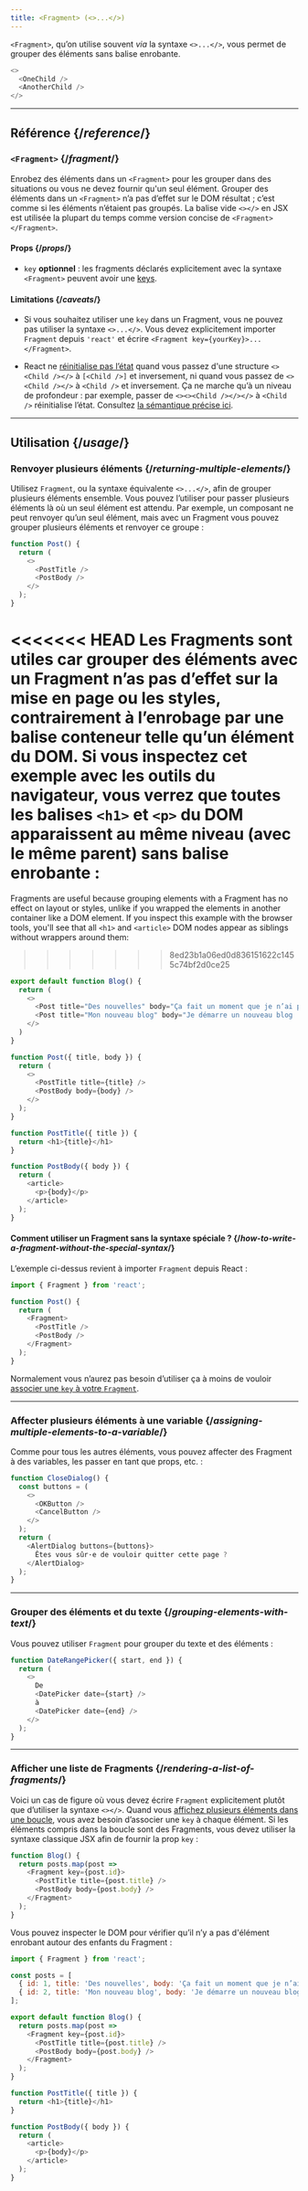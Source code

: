 ```yaml
---
title: <Fragment> (<>...</>)
---
```


<Intro>

`<Fragment>`, qu’on utilise souvent *via* la syntaxe `<>...</>`, vous permet de grouper des éléments sans balise enrobante.

```js
<>
  <OneChild />
  <AnotherChild />
</>
```

</Intro>

<InlineToc />

---

## Référence {/*reference*/}

### `<Fragment>` {/*fragment*/}

Enrobez des éléments dans un `<Fragment>` pour les grouper dans des situations ou vous ne devez fournir qu'un seul élément. Grouper des éléments dans un `<Fragment>` n’a pas d’effet sur le DOM résultat ; c’est comme si les éléments n’étaient pas groupés. La balise vide `<></>` en JSX est utilisée la plupart du temps comme version concise de `<Fragment></Fragment>`.

#### Props {/*props*/}

- `key` **optionnel** : les fragments déclarés explicitement avec la syntaxe `<Fragment>` peuvent avoir une [keys](/learn/rendering-lists#keeping-list-items-in-order-with-key).

#### Limitations {/*caveats*/}

- Si vous souhaitez utiliser une `key` dans un Fragment, vous ne pouvez pas utiliser la syntaxe `<>...</>`. Vous devez explicitement importer `Fragment` depuis `'react'` et écrire `<Fragment key={yourKey}>...</Fragment>`.

- React ne [réinitialise pas l’état](/learn/preserving-and-resetting-state) quand vous passez d'une structure `<><Child /></>` à `[<Child />]` et inversement, ni quand vous passez de `<><Child /></>` à `<Child />` et inversement. Ça ne marche qu’à un niveau de profondeur : par exemple, passer de `<><><Child /></></>` à `<Child />` réinitialise l’état. Consultez [la sémantique précise ici](https://gist.github.com/clemmy/b3ef00f9507909429d8aa0d3ee4f986b).

---

## Utilisation {/*usage*/}

### Renvoyer plusieurs éléments {/*returning-multiple-elements*/}

Utilisez `Fragment`, ou la syntaxe équivalente `<>...</>`, afin de grouper plusieurs éléments ensemble. Vous pouvez l’utiliser pour passer plusieurs éléments là où un seul élément est attendu. Par exemple, un composant ne peut renvoyer qu’un seul élément, mais avec un Fragment vous pouvez grouper plusieurs éléments et renvoyer ce groupe :

```js {3,6}
function Post() {
  return (
    <>
      <PostTitle />
      <PostBody />
    </>
  );
}
```

<<<<<<< HEAD
Les Fragments sont utiles car grouper des éléments avec un Fragment n’as pas d’effet sur la mise en page ou les styles, contrairement à l’enrobage par une balise conteneur telle qu’un élément du DOM. Si vous inspectez cet exemple avec les outils du navigateur, vous verrez que toutes les balises `<h1>` et `<p>` du DOM apparaissent au même niveau (avec le même parent) sans balise enrobante :
=======
Fragments are useful because grouping elements with a Fragment has no effect on layout or styles, unlike if you wrapped the elements in another container like a DOM element. If you inspect this example with the browser tools, you'll see that all `<h1>` and `<article>` DOM nodes appear as siblings without wrappers around them:
>>>>>>> 8ed23b1a06ed0d836151622c1455c74bf2d0ce25

<Sandpack>

```js
export default function Blog() {
  return (
    <>
      <Post title="Des nouvelles" body="Ça fait un moment que je n’ai pas écrit..." />
      <Post title="Mon nouveau blog" body="Je démarre un nouveau blog !" />
    </>
  )
}

function Post({ title, body }) {
  return (
    <>
      <PostTitle title={title} />
      <PostBody body={body} />
    </>
  );
}

function PostTitle({ title }) {
  return <h1>{title}</h1>
}

function PostBody({ body }) {
  return (
    <article>
      <p>{body}</p>
    </article>
  );
}
```

</Sandpack>

<DeepDive>

#### Comment utiliser un Fragment sans la syntaxe spéciale ? {/*how-to-write-a-fragment-without-the-special-syntax*/}

L’exemple ci-dessus revient à importer `Fragment` depuis React :

```js {1,5,8}
import { Fragment } from 'react';

function Post() {
  return (
    <Fragment>
      <PostTitle />
      <PostBody />
    </Fragment>
  );
}
```

Normalement vous n’aurez pas besoin d’utiliser ça à moins de vouloir [associer une `key` à votre `Fragment`](#rendering-a-list-of-fragments).

</DeepDive>

---

### Affecter plusieurs éléments à une variable {/*assigning-multiple-elements-to-a-variable*/}

Comme pour tous les autres éléments, vous pouvez affecter des Fragment à des variables, les passer en tant que props, etc. :

```js
function CloseDialog() {
  const buttons = (
    <>
      <OKButton />
      <CancelButton />
    </>
  );
  return (
    <AlertDialog buttons={buttons}>
      Êtes vous sûr·e de vouloir quitter cette page ?
    </AlertDialog>
  );
}
```

---

### Grouper des éléments et du texte {/*grouping-elements-with-text*/}

Vous pouvez utiliser `Fragment` pour grouper du texte et des éléments :

```js
function DateRangePicker({ start, end }) {
  return (
    <>
      De
      <DatePicker date={start} />
      à
      <DatePicker date={end} />
    </>
  );
}
```

---

### Afficher une liste de Fragments {/*rendering-a-list-of-fragments*/}

Voici un cas de figure où vous devez écrire `Fragment` explicitement plutôt que d’utiliser la syntaxe `<></>`. Quand vous [affichez plusieurs éléments dans une boucle](/learn/rendering-lists), vous avez besoin d’associer une `key` à chaque élément. Si les éléments compris dans la boucle sont des Fragments, vous devez utiliser la syntaxe classique JSX afin de fournir la prop `key` :

```js {3,6}
function Blog() {
  return posts.map(post =>
    <Fragment key={post.id}>
      <PostTitle title={post.title} />
      <PostBody body={post.body} />
    </Fragment>
  );
}
```

Vous pouvez inspecter le DOM pour vérifier qu’il n’y a pas d'élément enrobant autour des enfants du Fragment :

<Sandpack>

```js
import { Fragment } from 'react';

const posts = [
  { id: 1, title: 'Des nouvelles', body: 'Ça fait un moment que je n’ai pas écrit...' },
  { id: 2, title: 'Mon nouveau blog', body: 'Je démarre un nouveau blog !' }
];

export default function Blog() {
  return posts.map(post =>
    <Fragment key={post.id}>
      <PostTitle title={post.title} />
      <PostBody body={post.body} />
    </Fragment>
  );
}

function PostTitle({ title }) {
  return <h1>{title}</h1>
}

function PostBody({ body }) {
  return (
    <article>
      <p>{body}</p>
    </article>
  );
}
```

</Sandpack>
